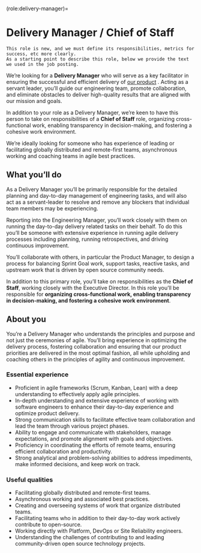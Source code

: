 ```{role} Delivery Manager and Chief of Staff
```
(role:delivery-manager)=
# Delivery Manager / Chief of Staff

```{note}
This role is new, and we must define its responsibilities, metrics for success, etc more clearly.
As a starting point to describe this role, below we provide the text we used in the job posting.
```

We’re looking for a **Delivery Manager** who will serve as a key facilitator in ensuring the successful and efficient delivery of [our product](https://2i2c.org/service/) . Acting as a servant leader, you’ll guide our engineering team, promote collaboration, and eliminate obstacles to deliver high-quality results that are aligned with our mission and goals.

In addition to your role as a Delivery Manager, we’re keen to have this person to take on responsibilities of a **Chief of Staff** role, organizing cross-functional work, enabling transparency in decision-making, and fostering a cohesive work environment.

We’re ideally looking for someone who has experience of leading or facilitating globally distributed and remote-first teams, asynchronous working and coaching teams in agile best practices.

## What you’ll do 

As a Delivery Manager you’ll be primarily responsible for the detailed planning and day-to-day management of engineering tasks, and will also act as a servant-leader to resolve and remove any blockers that individual team members may be experiencing.

Reporting into the Engineering Manager, you’ll work closely with them on running the day-to-day delivery related tasks on their behalf. To do this you’ll be someone with extensive experience in running agile delivery processes including planning, running retrospectives, and driving continuous improvement.

You’ll collaborate with others, in particular the Product Manager, to design a process for balancing Sprint Goal work, support tasks, reactive tasks, and upstream work that is driven by open source community needs.

In addition to this primary role, you’ll take on responsibilities as the **Chief of Staff**, working closely with the Executive Director. In this role you’ll be responsible for **organizing cross-functional work, enabling transparency in decision-making, and fostering a cohesive work environment**.

## About you 

You’re a Delivery Manager who understands the principles and purpose and not just the ceremonies of agile. You’ll bring experience in optimizing the delivery process, fostering collaboration and ensuring that our product priorities are delivered in the most optimal fashion, all while upholding and coaching others in the principles of agility and continuous improvement.

### Essential experience

- Proficient in agile frameworks (Scrum, Kanban, Lean) with a deep understanding to effectively apply agile principles.
- In-depth understanding and extensive experience of working with software engineers to enhance their day-to-day experience and optimize product delivery.
- Strong communication skills to facilitate effective team collaboration and lead the team through various project phases.
- Ability to engage and communicate with stakeholders, manage expectations, and promote alignment with goals and objectives.
- Proficiency in coordinating the efforts of remote teams, ensuring efficient collaboration and productivity.
- Strong analytical and problem-solving abilities to address impediments, make informed decisions, and keep work on track.


### Useful qualities

- Facilitating globally distributed and remote-first teams.
- Asynchronous working and associated best practices.
- Creating and overseeing systems of work that organize distributed teams.
- Facilitating teams who in addition to their day-to-day work actively contribute to open-source.
- Working directly with Platform, DevOps or Site Reliability engineers.
- Understanding the challenges of contributing to and leading community-driven open source technology projects.